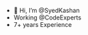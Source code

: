 - 👋 Hi, I’m @SyedKashan
- Working @CodeExperts
- 7+ years Experience
<!---
SyedKashan/SyedKashan is a ✨ special ✨ repository because its `README.md` (this file) appears on your GitHub profile.
You can click the Preview link to take a look at your changes.
--->
